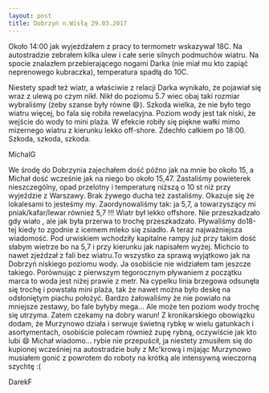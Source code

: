 ```yaml
---
layout: post
title: Dobrzyń n.Wisłą 29.03.2017
---
```


Około 14:00 jak wyjeżdżałem z pracy to termometr wskazywał 18C. Na autostradzie zebrałem kilka ulew i całe serie silnych podmuchów wiatru. Na spocie znalazłem przebierającego nogami Darka (nie miał mu kto zapiąć neprenowego kubraczka), temperatura spadłą do 10C. 

Niestety spadł też wiatr, a właściwie z relacji Darka wynikało, że pojawiał się wraz z ulewą po czym nikł.
Nikł do poziomu 5.7 wiec obaj taki rozmiar wybraliśmy (żeby szanse były równe :smile:). 
Szkoda wielka, że nie było tego wiatru więcej, bo fala się robiła rewelacyjna. Poziom wody jest tak niski, że wejście do wody to mini plaża. W efekcie robiły się piękne wałki mimo mizernego wiatru z kierunku lekko off-shore. 
Zdechło całkiem po 18:00. 
Szkoda, szkoda, szkoda.

MichalG  

We środę do Dobrzynia zajechałem dość późno jak na mnie bo około 15, a Michał dość wcześnie jak na niego bo około 15,47. Zastaliśmy powieterek nieszczególny, opad przelotny i temperaturę niższą o 10 st niż przy wyjeździe z Warszawy. Brak żywego ducha też zastaliśmy. Okazuje się że lokalesami to jesteśmy my. Zaordynowaliśmy tak: ja 5,7, a towarzyszący mi pniak/kafar/lewar również 5,7 !!! Wiatr był lekko offshore. Nie przeszkadzało gdy wiało , ale jak była przerwa to trochę przeszkadzało. Pływaliśmy do18-tej kiedy to zgodnie z icemem mleko się zsiadło. A teraz najważniejsza wiadomość. Pod urwiskiem wchodziły kapitalne rampy już przy takim dość słabym wietrze bo na 5,7 i przy kierunku jak napisałem wyżej. Michcio to nawet zjeżdzał z fali bez wiatru.To wszystko za sprawą wyjątkowo jak na Dobrzyń niskiego poziomu wody. Ja osobiście nie widziałem tam jeszcze takiego. Porównując z pierwszym tegorocznym pływaniem z początku marca to woda jest niżej prawie z metr. Na cypelku linia brzegowa odsunęła się trochę i powstała mini plaża, tak że nawet można było deskę na odsłoniętym piachu położyć. Bardzo żałowaliśmy że nie powiało na mniejsze zestawy, bo fale byłyby mega... Ale może ten poziom wody trochę się utrzyma. Zatem czekamy na dobry warun! Z kronikarskiego obowiązku dodam, że Murzynowo działa i serwuje świetną rybkę w wielu gatunkach i asortymentach, osobiście polecam również zupę rybną, oczywiście jak kto lubi :smile: Michał wiadomo... rybie nie przepuścił, ja niestety zmusiłem się do kupionej wcześniej na autostradzie buły z Mc'krową i mijając Murzynowo musiałem gonić z powrotem do roboty na krótką ale intensywną wieczorną szychtę :(   

DarekF
